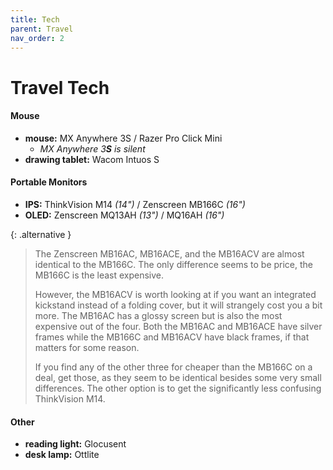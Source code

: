 ```yaml
---
title: Tech
parent: Travel
nav_order: 2
---
```

# Travel Tech

#### Mouse

- **mouse:** MX Anywhere 3S / Razer Pro Click Mini
	- *MX Anywhere 3**S** is silent*
- **drawing tablet:** Wacom Intuos S

#### Portable Monitors

- **IPS:** ThinkVision M14 *(14")* / Zenscreen MB166C *(16")*
- **OLED:** Zenscreen MQ13AH *(13")* / MQ16AH *(16")*

{: .alternative }
> The Zenscreen MB16AC, MB16ACE, and the MB16ACV are almost identical to the MB166C. The only difference seems to be price, the MB166C is the least expensive. 
> 
> However, the MB16ACV is worth looking at if you want an integrated kickstand instead of a folding cover, but it will strangely cost you a bit more. The MB16AC has a glossy screen but is also the most expensive out of the four. Both the MB16AC and MB16ACE have silver frames while the MB166C and MB16ACV have black frames, if that matters for some reason. 
> 
> If you find any of the other three for cheaper than the MB166C on a deal, get those, as they seem to be identical besides some very small differences. The other option is to get the significantly less confusing ThinkVision M14.
#### Other

- **reading light:** Glocusent
- **desk lamp:** Ottlite
